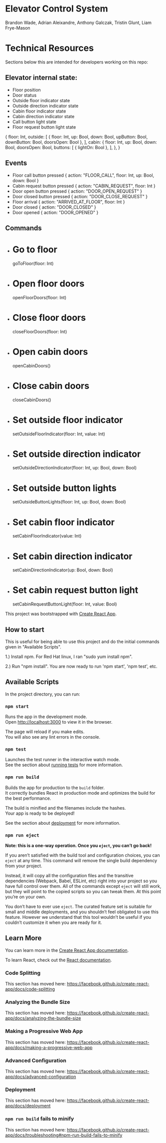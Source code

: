 # Elevator Control System
Brandon Wade, Adrian Aleixandre, Anthony Galczak, Tristin Glunt, Liam Frye-Mason

# Technical Resources
Sections below this are intended for developers working on this repo:

## Elevator internal state:
* Floor position
* Door status
* Outside floor indicator state
* Outside direction indicator state
* Cabin floor indicator state
* Cabin direction indicator state
* Call button light state
* Floor request button light state

{
  floor: Int,
  outside: [
    { floor: Int, up: Bool, down: Bool, upButton: Bool, downButton: Bool, doorsOpen: Bool },
  ],
  cabin: {
    floor: Int,
    up: Bool,
    down: Bool,
    doorsOpen: Bool,
    buttons: [
      { lightOn: Bool },
    ],
  },
}

## Events
* Floor call button pressed
    { action: "FLOOR_CALL", floor: Int, up: Bool, down: Bool }
* Cabin request button pressed
    { action: "CABIN_REQUEST", floor: Int }
* Door open button pressed
    { action: "DOOR_OPEN_REQUEST" }
* Door closed button pressed
    { action: "DOOR_CLOSE_REQUEST" }
* Floor arrival
    { action: "ARRIVED_AT_FLOOR", floor: Int }
* Door closed
    { action: "DOOR_CLOSED" }
* Door opened
    { action: "DOOR_OPENED" }

## Commands
* # Go to floor
    goToFloor(floor: Int)

* # Open floor doors
    openFloorDoors(floor: Int)

* # Close floor doors
    closeFloorDoors(floor: Int)

* # Open cabin doors
    openCabinDoors()

* # Close cabin doors
    closeCabinDoors()

* # Set outside floor indicator
    setOutsideFloorIndicator(floor: Int, value: Int)

* # Set outside direction indicator
    setOutsideDirectionIndicator(floor: Int, up: Bool, down: Bool)

* # Set outside button lights
    setOutsideButtonLights(floor: Int, up: Bool, down: Bool)

* # Set cabin floor indicator
    setCabinFloorIndicator(value: Int)

* # Set cabin direction indicator
    setCabinDirectionIndicator(up: Bool, down: Bool)

* # Set cabin request button light
    setCabinRequestButtonLight(floor: Int, value: Bool)

This project was bootstrapped with [Create React App](https://github.com/facebook/create-react-app).

## How to start

This is useful for being able to use this project and do the initial commands given in "Available Scripts".

1.) Install npm. For Red Hat linux, I ran "sudo yum install npm".

2.) Run "npm install". You are now ready to run 'npm start', 'npm test', etc.


## Available Scripts

In the project directory, you can run:

### `npm start`

Runs the app in the development mode.<br>
Open [http://localhost:3000](http://localhost:3000) to view it in the browser.

The page will reload if you make edits.<br>
You will also see any lint errors in the console.

### `npm test`

Launches the test runner in the interactive watch mode.<br>
See the section about [running tests](https://facebook.github.io/create-react-app/docs/running-tests) for more information.

### `npm run build`

Builds the app for production to the `build` folder.<br>
It correctly bundles React in production mode and optimizes the build for the best performance.

The build is minified and the filenames include the hashes.<br>
Your app is ready to be deployed!

See the section about [deployment](https://facebook.github.io/create-react-app/docs/deployment) for more information.

### `npm run eject`

**Note: this is a one-way operation. Once you `eject`, you can’t go back!**

If you aren’t satisfied with the build tool and configuration choices, you can `eject` at any time. This command will remove the single build dependency from your project.

Instead, it will copy all the configuration files and the transitive dependencies (Webpack, Babel, ESLint, etc) right into your project so you have full control over them. All of the commands except `eject` will still work, but they will point to the copied scripts so you can tweak them. At this point you’re on your own.

You don’t have to ever use `eject`. The curated feature set is suitable for small and middle deployments, and you shouldn’t feel obligated to use this feature. However we understand that this tool wouldn’t be useful if you couldn’t customize it when you are ready for it.

## Learn More

You can learn more in the [Create React App documentation](https://facebook.github.io/create-react-app/docs/getting-started).

To learn React, check out the [React documentation](https://reactjs.org/).

### Code Splitting

This section has moved here: https://facebook.github.io/create-react-app/docs/code-splitting

### Analyzing the Bundle Size

This section has moved here: https://facebook.github.io/create-react-app/docs/analyzing-the-bundle-size

### Making a Progressive Web App

This section has moved here: https://facebook.github.io/create-react-app/docs/making-a-progressive-web-app

### Advanced Configuration

This section has moved here: https://facebook.github.io/create-react-app/docs/advanced-configuration

### Deployment

This section has moved here: https://facebook.github.io/create-react-app/docs/deployment

### `npm run build` fails to minify

This section has moved here: https://facebook.github.io/create-react-app/docs/troubleshooting#npm-run-build-fails-to-minify
